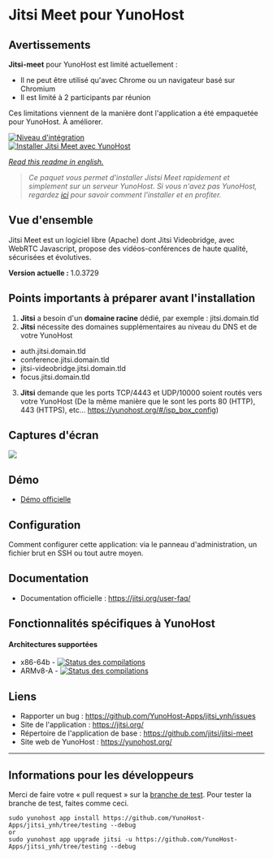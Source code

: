# Jitsi Meet pour YunoHost

## Avertissements

**Jitsi-meet** pour YunoHost est limité actuellement :
  * Il ne peut être utilisé qu'avec Chrome ou un navigateur basé sur Chromium
  * Il est limité à 2 participants par réunion

Ces limitations viennent de la manière dont l'application a été empaquetée pour YunoHost. À améliorer.

[![Niveau d'intégration](https://dash.yunohost.org/integration/jitsi.svg)](https://dash.yunohost.org/appci/app/jitsi)  
[![Installer Jitsi Meet avec YunoHost](https://install-app.yunohost.org/install-with-yunohost.png)](https://install-app.yunohost.org/?app=jitsi)

*[Read this readme in english.](./README.md)*
> *Ce paquet vous permet d'installer Jistsi Meet rapidement et simplement sur un serveur YunoHost. 
Si vous n'avez pas YunoHost, regardez [ici](https://yunohost.org/#/install) pour savoir comment l'installer et en profiter.*

## Vue d'ensemble

Jitsi Meet est un logiciel libre (Apache) dont Jitsi Videobridge, avec WebRTC Javascript, propose des vidéos-conférences de haute qualité, sécurisées et évolutives.

**Version actuelle :** 1.0.3729

## Points importants à préparer avant l'installation

1. **Jitsi** a besoin d'un **domaine racine** dédié, par exemple : jitsi.domain.tld
2. **Jitsi** nécessite des domaines supplémentaires au niveau du DNS et de votre YunoHost
  * auth.jitsi.domain.tld
  * conference.jitsi.domain.tld
  * jitsi-videobridge.jitsi.domain.tld
  * focus.jitsi.domain.tld
3. **Jitsi** demande que les ports TCP/4443 et UDP/10000 soient routés vers votre YunoHost (De la même manière que le sont les ports 80 (HTTP), 443 (HTTPS), etc... https://yunohost.org/#/isp_box_config)

## Captures d'écran

![](https://jitsi.org/wp-content/uploads/2018/08/brady-bunch-stand-up-1024x632.jpg)

## Démo

* [Démo officielle](https://meet.jit.si/)

## Configuration

Comment configurer cette application: via le panneau d'administration, un fichier brut en SSH ou tout autre moyen.

## Documentation

 * Documentation officielle : https://jitsi.org/user-faq/

## Fonctionnalités spécifiques à YunoHost

#### Architectures supportées

* x86-64b - [![Status des compilations](https://ci-apps.yunohost.org/ci/logs/jitsi%20%28Apps%29.svg)](https://ci-apps.yunohost.org/ci/apps/jitsi/)
* ARMv8-A - [![Status des compilations](https://ci-apps-arm.yunohost.org/ci/logs/jitsi%20%28Apps%29.svg)](https://ci-apps-arm.yunohost.org/ci/apps/jitsi/)

## Liens

 * Rapporter un bug : https://github.com/YunoHost-Apps/jitsi_ynh/issues
 * Site de l'application : https://jitsi.org/
 * Répertoire de l'application de base : https://github.com/jitsi/jitsi-meet
 * Site web de YunoHost : https://yunohost.org/

---
Informations pour les développeurs 
----------------

Merci de faire votre « pull request » sur la [branche de test](https://github.com/YunoHost-Apps/jitsi_ynh/tree/testing).
Pour tester la branche de test, faites comme ceci.
```
sudo yunohost app install https://github.com/YunoHost-Apps/jitsi_ynh/tree/testing --debug
or
sudo yunohost app upgrade jitsi -u https://github.com/YunoHost-Apps/jitsi_ynh/tree/testing --debug
```
